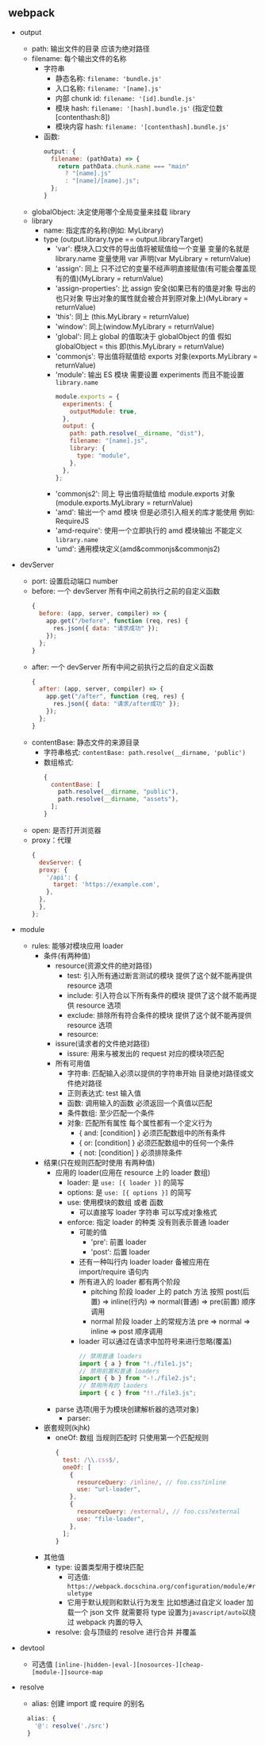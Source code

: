 ## webpack

- output

  - path: 输出文件的目录 应该为绝对路径
  - filename: 每个输出文件的名称
    - 字符串
      - 静态名称: `filename: 'bundle.js'`
      - 入口名称: `filename: '[name].js'`
      - 内部 chunk id: `filename: '[id].bundle.js'`
      - 模块 hash: `filename: '[hash].bundle.js'` (指定位数 [contenthash:8])
      - 模块内容 hash: `filename: '[contenthash].bundle.js'`
    - 函数:
      ```javascript
      output: {
        filename: (pathData) => {
          return pathData.chunk.name === "main"
            ? "[name].js"
            : "[name]/[name].js";
        };
      }
      ```
  - globalObject: 决定使用哪个全局变量来挂载 library
  - library
    - name: 指定库的名称(例如: MyLibrary)
    - type (output.library.type == output.libraryTarget)
      - 'var': 模块入口文件的导出值将被赋值给一个变量 变量的名就是 library.name 变量使用 var 声明(var MyLibrary = returnValue)
      - 'assign': 同上 只不过它的变量不经声明直接赋值(有可能会覆盖现有的值)(MyLibrary = returnValue)
      - 'assign-properties': 比 assign 安全(如果已有的值是对象 导出的也只对象 导出对象的属性就会被合并到原对象上)(MyLibrary = returnValue)
      - 'this': 同上 (this.MyLibrary = returnValue)
      - 'window': 同上(window.MyLibrary = returnValue)
      - 'global': 同上 global 的值取决于 globalObject 的值 假如 globalObject = this 即(this.MyLibrary = returnValue)
      - 'commonjs': 导出值将赋值给 exports 对象(exports.MyLibrary = returnValue)
      - 'module': 输出 ES 模块 需要设置 experiments 而且不能设置 `library.name`
        ```javascript
        module.exports = {
          experiments: {
            outputModule: true,
          },
          output: {
            path: path.resolve(__dirname, "dist"),
            filename: "[name].js",
            library: {
              type: "module",
            },
          },
        };
        ```
      - 'commonjs2': 同上 导出值将赋值给 module.exports 对象(module.exports.MyLibrary = returnValue)
      - 'amd': 输出一个 amd 模块 但是必须引入相关的库才能使用 例如: RequireJS
      - 'amd-require': 使用一个立即执行的 amd 模块输出 不能定义 `library.name`
      - 'umd': 通用模块定义(amd&commonjs&commonjs2)

- devServer

  - port: 设置启动端口 number
  - before: 一个 devServer 所有中间之前执行之前的自定义函数
    ```javascript
    {
      before: (app, server, compiler) => {
        app.get("/before", function (req, res) {
          res.json({ data: "请求成功" });
        });
      };
    }
    ```
  - after: 一个 devServer 所有中间之前执行之后的自定义函数
    ```javascript
    {
      after: (app, server, compiler) => {
        app.get("/after", function (req, res) {
          res.json({ data: "请求/after成功" });
        });
      };
    }
    ```
  - contentBase: 静态文件的来源目录
    - 字符串格式: `contentBase: path.resolve(__dirname, 'public')`
    - 数组格式:
      ```javascript
      {
        contentBase: [
          path.resolve(__dirname, "public"),
          path.resolve(__dirname, "assets"),
        ];
      }
      ```
  - open: 是否打开浏览器
  - proxy：代理
    ```javascript
    {
      devServer: {
      proxy: {
        '/api': {
          target: 'https://example.com',
        },
      },
      },
    };
    ```

- module

  - rules: 能够对模块应用 loader
    - 条件(有两种值)
      - resource(资源文件的绝对路径)
        - test: 引入所有通过断言测试的模块 提供了这个就不能再提供 resource 选项
        - include: 引入符合以下所有条件的模块 提供了这个就不能再提供 resource 选项
        - exclude: 排除所有符合条件的模块 提供了这个就不能再提供 resource 选项
        - resource:
      - issure(请求者的文件绝对路径)
        - issure: 用来与被发出的 request 对应的模块项匹配
      - 所有可用值
        - 字符串: 匹配输入必须以提供的字符串开始 目录绝对路径或文件绝对路径
        - 正则表达式: test 输入值
        - 函数: 调用输入的函数 必须返回一个真值以匹配
        - 条件数组: 至少匹配一个条件
        - 对象: 匹配所有属性 每个属性都有一个定义行为
          - { and: [condition] } 必须匹配数组中的所有条件
          - { or: [condition] } 必须匹配数组中的任何一个条件
          - { not: [condition] } 必须排除条件
    - 结果(只在规则匹配时使用 有两种值)
      - 应用的 loader(应用在 resource 上的 loader 数组)
        - loader: 是 `use: [{ loader }]` 的简写
        - options: 是 `use: [{ options }]` 的简写
        - use: 使用模块的数组 或者 函数
          - 可以直接写 loader 字符串 可以写成对象格式
        - enforce: 指定 loader 的种类 没有则表示普通 loader
          - 可能的值
            - 'pre': 前置 loader
            - 'post': 后置 loader
          - 还有一种叫行内 loader loader 备被应用在 import/require 语句内
          - 所有进入的 loader 都有两个阶段
            - pitching 阶段 loader 上的 patch 方法 按照 post(后置) => inline(行内) => normal(普通) => pre(前置) 顺序调用
            - normal 阶段 loader 上的常规方法 pre => normal => inline => post 顺序调用
          - loader 可以通过在请求中加符号来进行忽略(覆盖)
            ```javascript
            // 禁用普通 loaders
            import { a } from "!./file1.js";
            // 禁用前置和普通 loaders
            import { b } from "-!./file2.js";
            // 禁用所有的 laoders
            import { c } from "!!./file3.js";
            ```
      - parse 选项(用于为模块创建解析器的选项对象)
        - parser:
    - 嵌套规则(kjhk)
      - oneOf: 数组 当规则匹配时 只使用第一个匹配规则
        ```javascript
        {
          test: /\\.css$/,
          oneOf: [
            {
              resourceQuery: /inline/, // foo.css?inline
              use: "url-loader",
            },
            {
              resourceQuery: /external/, // foo.css?external
              use: "file-loader",
            },
          ];
        }
        ```
    - 其他值
      - type: 设置类型用于模块匹配
        - 可选值: `https://webpack.docschina.org/configuration/module/#ruletype`
        - 它用于默认规则和默认行为发生 比如想通过自定义 loader 加载一个 json 文件 就需要将 type 设置为`javascript/auto`以绕过 webpack 内置的导入
      - resolve: 会与顶级的 resolve 进行合并 并覆盖

- devtool

  - 可选值 `[inline-|hidden-|eval-][nosources-][cheap-[module-]]source-map`

- resolve
  - alias: 创建 import 或 require 的别名
  ```javascript
    alias: {
      '@': resolve('./src')
    }
  ```
